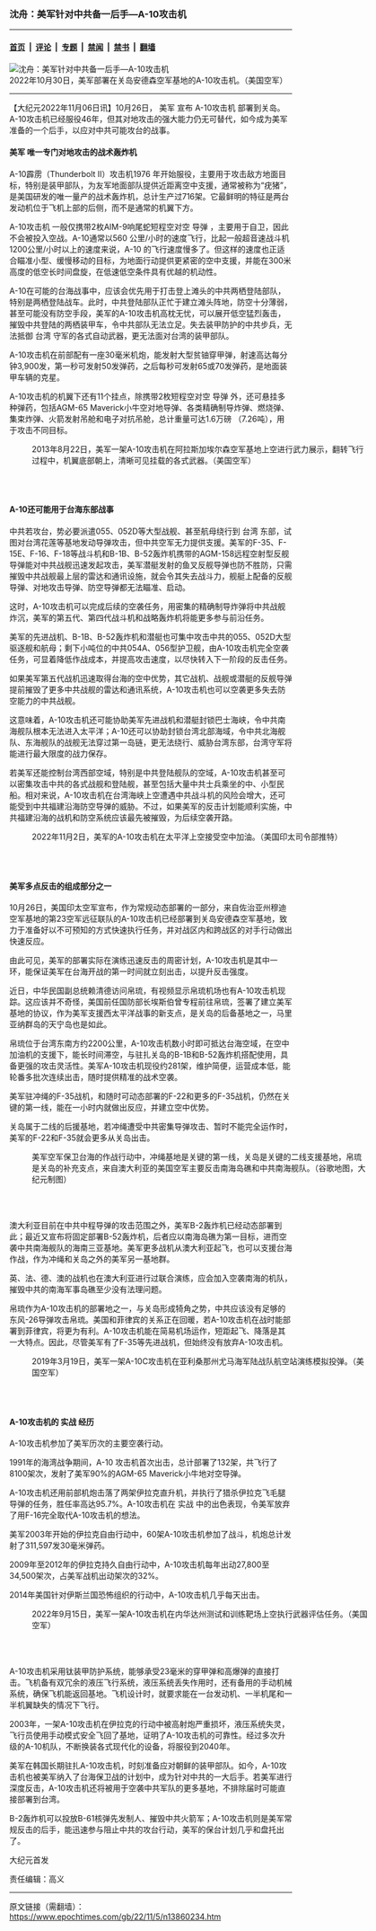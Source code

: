 ### 沈舟：美军针对中共备一后手—A-10攻击机

---

#### [首页](../../../..?n13860234) &nbsp;|&nbsp; [评论](../../../../../epoch-comment?n13860234) &nbsp;|&nbsp; [专题](../../../../../epoch-special?n13860234) &nbsp;|&nbsp; [禁闻](../../../../../epoch-news?n13860234) &nbsp;|&nbsp; [禁书](../../../../../books?n13860234) &nbsp;|&nbsp; [翻墙](https://github.com/gfw-breaker/nogfw/blob/master/README.md?n13860234)


<div><img alt="沈舟：美军针对中共备一后手—A-10攻击机" class="attachment-djy_600_400 size-djy_600_400 wp-post-image" src="https://i.epochtimes.com/assets/uploads/2022/11/id13860237-52474951916_5160516a4f_k-600x400.jpg"/>
<div class="caption">
 2022年10月30日，美军部署在关岛安德森空军基地的A-10攻击机。（美国空军）
</div></div><hr/><div class="post_content" id="artbody" itemprop="articleBody">
 <!-- article content begin -->
 <p>
  【大纪元2022年11月06日讯】10月26日，
  <ok href="https://www.epochtimes.com/gb/tag/%E7%BE%8E%E5%86%9B.html">
   美军
  </ok>
  宣布
  <ok href="https://www.epochtimes.com/gb/tag/a-10%E6%94%BB%E5%87%BB%E6%9C%BA.html">
   A-10攻击机
  </ok>
  部署到关岛。A-10攻击机已经服役46年，但其对地攻击的强大能力仍无可替代，如今成为美军准备的一个后手，以应对中共可能攻台的战事。
 </p>
 <h4>
  <ok href="https://www.epochtimes.com/gb/tag/%E7%BE%8E%E5%86%9B.html">
   美军
  </ok>
  唯一专门对地攻击的战术轰炸机
 </h4>
 <p>
  A-10霹雳（Thunderbolt II）攻击机1976 年开始服役，主要用于攻击敌方地面目标，特别是装甲部队，为友军地面部队提供近距离空中支援，通常被称为“疣猪”，是美国研发的唯一量产的战术轰炸机，总计生产过716架。它最鲜明的特征是两台发动机位于飞机上部的后侧，而不是通常的机翼下方。
 </p>
 <p>
  <ok href="https://www.epochtimes.com/gb/tag/a-10%E6%94%BB%E5%87%BB%E6%9C%BA.html">
   A-10攻击机
  </ok>
  一般仅携带2枚AIM-9响尾蛇短程空对空
  <ok href="https://www.epochtimes.com/gb/tag/%E5%AF%BC%E5%BC%B9.html">
   导弹
  </ok>
  ，主要用于自卫，因此不会被投入空战。A-10通常以560 公里/小时的速度飞行，比起一般超音速战斗机1200公里/小时以上的速度来说，A-10 的飞行速度慢多了。但这样的速度也正适合瞄准小型、缓慢移动的目标，为地面行动提供更紧密的空中支援，并能在300米高度的低空长时间盘旋，在低速低空条件具有优越的机动性。
 </p>
 <p>
  A-10在可能的台海战事中，应该会优先用于打击登上滩头的中共两栖登陆部队，特别是两栖登陆战车。此时，中共登陆部队正忙于建立滩头阵地，防空十分薄弱，甚至可能没有防空手段，美军的A-10攻击机高枕无忧，可以展开低空猛烈轰击，摧毁中共登陆的两栖装甲车，令中共部队无法立足。失去装甲防护的中共步兵，无法抵御
  <ok href="https://www.epochtimes.com/gb/tag/%E5%8F%B0%E6%B9%BE.html">
   台湾
  </ok>
  守军的各式自动武器，更无法面对台湾的装甲部队。
 </p>
 <p>
  A-10攻击机在前部配有一座30毫米机炮，能发射大型贫铀穿甲弹，射速高达每分钟3,900发，第一秒可发射50发弹药，之后每秒可发射65或70发弹药，是地面装甲车辆的克星。
 </p>
 <p>
  A-10攻击机的机翼下还有11个挂点，除携带2枚短程空对空
  <ok href="https://www.epochtimes.com/gb/tag/%E5%AF%BC%E5%BC%B9.html">
   导弹
  </ok>
  外，还可悬挂多种弹药，包括AGM-65 Maverick小牛空对地导弹、各类精确制导炸弹、燃烧弹、集束炸弹、火箭发射吊舱和电子对抗吊舱，总计重量可达1.6万磅 （7.26吨），用于攻击不同目标。
 </p>
 <figure aria-describedby="caption-attachment-13860238" class="wp-caption aligncenter" id="attachment_13860238" style="width: 600px">
  <ok href="https://i.epochtimes.com/assets/uploads/2022/11/id13860238-9614486827_911b92ced0_o.jpg" target="_blank">
   <img alt="" class="size-large wp-image-13860238" src="https://i.epochtimes.com/assets/uploads/2022/11/id13860238-9614486827_911b92ced0_o-600x428.jpg"/>
  </ok>
  <br/><figcaption class="wp-caption-text" id="caption-attachment-13860238">
   2013年8月22日，美军一架A-10攻击机在阿拉斯加埃尔森空军基地上空进行武力展示，翻转飞行过程中，机翼底部朝上，清晰可见挂载的各式武器。（美国空军）
  </figcaption><br/>
 </figure><br/>
 <h4>
  A-10还可能用于台海东部战事
 </h4>
 <p>
  中共若攻台，势必要派遣055、052D等大型战舰、甚至航母绕行到
  <ok href="https://www.epochtimes.com/gb/tag/%E5%8F%B0%E6%B9%BE.html">
   台湾
  </ok>
  东部，试图对台湾花莲等基地发动导弹攻击，但中共空军无力提供支援。美军的F-35、F-15E、F-16、F-18等战斗机和B-1B、B-52轰炸机携带的AGM-158远程空射型反舰导弹能对中共战舰迅速发起攻击，美军潜艇发射的鱼叉反舰导弹也防不胜防，只需摧毁中共战舰最上层的雷达和通讯设施，就会令其失去战斗力，舰艇上配备的反舰导弹、对地攻击导弹、防空导弹都无法瞄准、启动。
 </p>
 <p>
  这时，A-10攻击机可以完成后续的空袭任务，用密集的精确制导炸弹将中共战舰炸沉，美军的第五代、第四代战斗机和战略轰炸机将能更多参与前沿任务。
 </p>
 <p>
  美军的先进战机、B-1B、B-52轰炸机和潜艇也可集中攻击中共的055、052D大型驱逐舰和航母；剩下小吨位的中共054A、056型护卫舰，由A-10攻击机完全空袭任务，可显着降低作战成本，并提高攻击速度，以尽快转入下一阶段的反击任务。
 </p>
 <p>
  如果美军第五代战机迅速取得台海的空中优势，其它战机、战舰或潜艇的反舰导弹提前摧毁了更多中共战舰的雷达和通讯系统，A-10攻击机也可以空袭更多失去防空能力的中共战舰。
 </p>
 <p>
  这意味着，A-10攻击机还可能协助美军先进战机和潜艇封锁巴士海峡，令中共南海舰队根本无法进入太平洋；A-10还可以协助封锁台湾北部海域，令中共北海舰队、东海舰队的战舰无法穿过第一岛链，更无法绕行、威胁台湾东部，台湾守军将能进行最大限度的战力保存。
 </p>
 <p>
  若美军还能控制台湾西部空域，特别是中共登陆舰队的空域，A-10攻击机甚至可以密集攻击中共的各式战舰和登陆舰，甚至包括大量中共士兵乘坐的中、小型民船。相对来说，A-10攻击机在台湾海峡上空遭遇中共战斗机的风险会增大，还可能受到中共福建沿海防空导弹的威胁。不过，如果美军的反击计划能顺利实施，中共福建沿海的战机和防空系统应该最先被摧毁，为后续空袭开路。
 </p>
 <figure aria-describedby="caption-attachment-13860239" class="wp-caption aligncenter" id="attachment_13860239" style="width: 600px">
  <ok href="https://i.epochtimes.com/assets/uploads/2022/11/id13860239-Fgh-GekacAAr1P9.jpg" target="_blank">
   <img alt="" class="size-large wp-image-13860239" src="https://i.epochtimes.com/assets/uploads/2022/11/id13860239-Fgh-GekacAAr1P9-600x338.jpg"/>
  </ok>
  <br/><figcaption class="wp-caption-text" id="caption-attachment-13860239">
   2022年11月2日，美军的A-10攻击机在太平洋上空接受空中加油。（美国印太司令部推特）
  </figcaption><br/>
 </figure><br/>
 <h4>
  美军多点反击的组成部分之一
 </h4>
 <p>
  10月26日，美国印太空军宣布，作为常规动态部署的一部分，来自佐治亚州穆迪空军基地的第23空军远征联队的A-10攻击机已经部署到关岛安德森空军基地，致力于准备好以不可预知的方式快速执行任务，并对战区内和跨战区的对手行动做出快速反应。
 </p>
 <p>
  由此可见，美军的部署实际在演练迅速反击的周密计划，A-10攻击机是其中一环，能保证美军在台海开战的第一时间就立刻出击，以提升反击强度。
 </p>
 <p>
  近日，中华民国副总统赖清德访问帛琉，有视频显示帛琉机场也有A-10攻击机现踪。这应该并不奇怪，美国前任国防部长埃斯伯曾专程前往帛琉，签署了建立美军基地的协议，作为美军支援西太平洋战事的新支点，是关岛的后备基地之一，马里亚纳群岛的天宁岛也是如此。
 </p>
 <p>
  帛琉位于台湾东南方约2200公里，A-10攻击机数小时即可抵达台海空域，在空中加油机的支援下，能长时间滞空，与驻扎关岛的B-1B和B-52轰炸机搭配使用，具备更强的攻击灵活性。美军A-10攻击机现役约281架，维护简便，运营成本低，能轮番多批次连续出击，随时提供精准的战术空袭。
 </p>
 <p>
  美军驻冲绳的F-35战机，和随时可动态部署的F-22和更多的F-35战机，仍然在关键的第一线，能在一小时内就做出反应，并建立空中优势。
 </p>
 <p>
  关岛属于二线的后援基地，若冲绳遭受中共密集导弹攻击、暂时不能完全运作时，美军的F-22和F-35就会更多从关岛出击。
 </p>
 <figure aria-describedby="caption-attachment-13860240" class="wp-caption aligncenter" id="attachment_13860240" style="width: 600px">
  <ok href="https://i.epochtimes.com/assets/uploads/2022/11/id13860240-US-airforce-deployment-map_20221102.jpg" target="_blank">
   <img alt="" class="size-large wp-image-13860240" src="https://i.epochtimes.com/assets/uploads/2022/11/id13860240-US-airforce-deployment-map_20221102-600x372.jpg"/>
  </ok>
  <br/><figcaption class="wp-caption-text" id="caption-attachment-13860240">
   美军空军保卫台海的作战行动中，冲绳基地是关键的第一线，关岛是关键的二线支援基地，帛琉是关岛的补充支点，来自澳大利亚的美国空军主要反击南海岛礁和中共南海舰队。（谷歌地图，大纪元制图）
  </figcaption><br/>
 </figure><br/>
 <p>
  澳大利亚目前在中共中程导弹的攻击范围之外，美军B-2轰炸机已经动态部署到此；最近又宣布将固定部署B-52轰炸机，后者应以南海岛礁为第一目标，进而空袭中共南海舰队的海南三亚基地。美军更多战机从澳大利亚起飞，也可以支援台海作战，作为冲绳和关岛之外的美军另一基地群。
 </p>
 <p>
  英、法、德、澳的战机也在澳大利亚进行过联合演练，应会加入空袭南海的机队，摧毁中共的南海军事岛礁至少没有法理问题。
 </p>
 <p>
  帛琉作为A-10攻击机的部署地之一，与关岛形成犄角之势，中共应该没有足够的东风-26导弹攻击帛琉。美国和菲律宾的关系正在回暖，若A-10攻击机在战时能部署到菲律宾，将更为有利。A-10攻击机能在简易机场运作，短距起飞、降落是其一大特点。因此，尽管美军有了F-35等先进战机，但始终没有放弃A-10攻击机。
 </p>
 <figure aria-describedby="caption-attachment-13860241" class="wp-caption aligncenter" id="attachment_13860241" style="width: 600px">
  <ok href="https://i.epochtimes.com/assets/uploads/2022/11/id13860241-46670162825_7c162c4e7c_k.jpg" target="_blank">
   <img alt="" class="size-large wp-image-13860241" src="https://i.epochtimes.com/assets/uploads/2022/11/id13860241-46670162825_7c162c4e7c_k-600x400.jpg"/>
  </ok>
  <br/><figcaption class="wp-caption-text" id="caption-attachment-13860241">
   2019年3月19日，美军一架A-10C攻击机在亚利桑那州尤马海军陆战队航空站演练模拟投弹。（美国空军）
  </figcaption><br/>
 </figure><br/>
 <h4>
  A-10攻击机的
  <ok href="https://www.epochtimes.com/gb/tag/%E5%AE%9E%E6%88%98.html">
   实战
  </ok>
  经历
 </h4>
 <p>
  A-10攻击机参加了美军历次的主要空袭行动。
 </p>
 <p>
  1991年的海湾战争期间，A-10 攻击机首次出击，总计部署了132架，共飞行了8100架次，发射了美军90%的AGM-65 Maverick小牛地对空导弹。
 </p>
 <p>
  A-10攻击机还用前部机炮击落了两架伊拉克直升机，并执行了猎杀伊拉克飞毛腿导弹的任务，胜任率高达95.7%。A-10攻击机在
  <ok href="https://www.epochtimes.com/gb/tag/%E5%AE%9E%E6%88%98.html">
   实战
  </ok>
  中的出色表现，令美军放弃了用F-16完全取代A-10攻击机的想法。
 </p>
 <p>
  美军2003年开始的伊拉克自由行动中，60架A-10攻击机参加了战斗，机炮总计发射了311,597发30毫米弹药。
 </p>
 <p>
  2009年至2012年的伊拉克持久自由行动中，A-10攻击机每年出动27,800至34,500架次，占美军战机出动架次的32%。
 </p>
 <p>
  2014年美国针对伊斯兰国恐怖组织的行动中，A-10攻击机几乎每天出击。
 </p>
 <figure aria-describedby="caption-attachment-13860242" class="wp-caption aligncenter" id="attachment_13860242" style="width: 600px">
  <ok href="https://i.epochtimes.com/assets/uploads/2022/11/id13860242-220915-F-ZZ222-9050.jpg" target="_blank">
   <img alt="" class="size-large wp-image-13860242" src="https://i.epochtimes.com/assets/uploads/2022/11/id13860242-220915-F-ZZ222-9050-600x399.jpg"/>
  </ok>
  <br/><figcaption class="wp-caption-text" id="caption-attachment-13860242">
   2022年9月15日，美军一架A-10攻击机在内华达州测试和训练靶场上空执行武器评估任务。（美国空军）
  </figcaption><br/>
 </figure><br/>
 <p>
  A-10攻击机采用钛装甲防护系统，能够承受23毫米的穿甲弹和高爆弹的直接打击。飞机备有双冗余的液压飞行系统，液压系统丢失作用时，还有备用的手动机械系统，确保飞机能返回基地。飞机设计时，就要求能在一台发动机、一半机尾和一半机翼缺失的情况下飞行。
 </p>
 <p>
  2003年，一架A-10攻击机在伊拉克的行动中被高射炮严重损坏，液压系统失灵，飞行员使用手动模式安全飞回了基地，证明了A-10攻击机的可靠性。经过多次升级的A-10机队，不断换装各式现代化的设备，将服役到2040年。
 </p>
 <p>
  美军在韩国长期驻扎A-10攻击机，时刻准备应对朝鲜的装甲部队。如今，A-10攻击机也被美军纳入了台海保卫战的计划中，成为针对中共的一大后手。若美军进行深度反击，A-10攻击机还将被用于空袭中共军队的更多基地，不排除届时可能直接部署到台湾。
 </p>
 <p>
  B-2轰炸机可以投放B-61核弹先发制人、摧毁中共火箭军；A-10攻击机则是美军常规反击的后手，能迅速参与阻止中共的攻台行动，美军的保台计划几乎和盘托出了。
 </p>
 <p>
  大纪元首发
 </p>
 <p>
  责任编辑：高义
 </p>
 <!-- article content end -->
 <div id="below_article_ad">
 </div>
</div>


---

原文链接（需翻墙）：https://www.epochtimes.com/gb/22/11/5/n13860234.htm